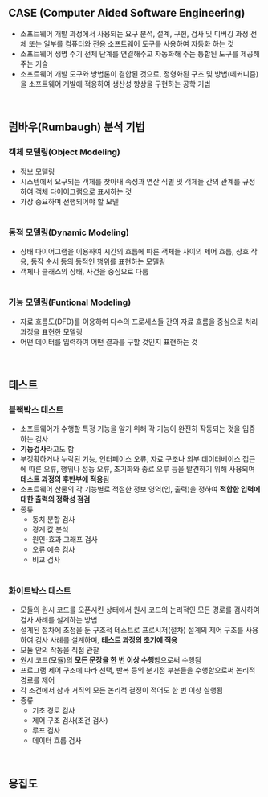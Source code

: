 ## CASE (Computer Aided Software Engineering)
* 소프트웨어 개발 과정에서 사용되는 요구 분석, 설계, 구현, 검사 및 디버깅 과정 전체 또는 일부를 컴퓨터와 전용 소프트웨어 도구를 사용하여 자동화 하는 것
* 소프트웨어 생명 주기 전체 단계를 연결해주고 자동화해 주는 통합된 도구를 제공해 주는 기술
* 소프트웨어 개발 도구와 방법론이 결합된 것으로, 정형화된 구조 및 방법(메커니즘)을 소프트웨어 개발에 적용하여 생산성 향상을 구현하는 공학 기법

<br>

## 럼바우(Rumbaugh) 분석 기법
### 객체 모델링(Object Modeling)
* 정보 모델링
* 시스템에서 요구되는 객체를 찾아내 속성과 연산 식별 및 객체들 간의 관계를 규정하여 객체 다이어그램으로 표시하는 것
* 가장 중요하며 선행되어야 할 모델
#
### 동적 모델링(Dynamic Modeling)
* 상태 다이어그램을 이용하여 시간의 흐름에 따른 객체들 사이의 제어 흐름, 상호 작용, 동작 순서 등의 동적인 행위를 표현하는 모델링
* 객체나 클래스의 상태, 사건을 중심으로 다룸
#
### 기능 모델링(Funtional Modeling)
* 자료 흐름도(DFD)를 이용하여 다수의 프로세스들 간의 자료 흐름을 중심으로 처리 과정을 표현한 모델링
* 어떤 데이터를 입력하여 어떤 결과를 구할 것인지 표현하는 것

<br>

## 테스트
### 블랙박스 테스트
* 소프트웨어가 수행할 특정 기능을 알기 위해 각 기능이 완전히 작동되는 것을 입증하는 검사
* **기능검사**라고도 함
* 부정확하거나 누락된 기능, 인터페이스 오류, 자료 구조나 외부 데이터베이스 접근에 따른 오류, 행위나 성능 오류, 초기화와 종료 오루 등을 발견하기 위해 사용되며 **테스트 과정의 후반부에 적용**됨
* 소프트웨어 산물의 각 기능별로 적절한 정보 영역(입, 출력)을 정하여 **적합한 입력에 대한 출력의 정확성 점검**
* 종류
    - 동치 분할 검사
    - 경계 값 분석 
    - 원인-효과 그래프 검사
    - 오류 예측 검사
    - 비교 검사
#
### 화이트박스 테스트
* 모듈의 원시 코드를 오픈시킨 상태에서 원시 코드의 논리적인 모든 경로를 검사하여 검사 사례를 설계하는 방법
* 설계된 절차에 초점을 둔 구조적 테스트로 프로시저(절차) 설계의 제어 구조를 사용하여 검사 사례를 설계하며, **테스트 과정의 초기에 적용**
* 모듈 안의 작동을 직접 관찰
* 원시 코드(모듈)의 **모든 문장을 한 번 이상 수행**함으로써 수행됨
* 프로그램 제어 구조에 따라 선택, 반복 등의 분기점 부분들을 수행함으로써 논리적 경로를 제어
* 각 조건에서 참과 거직의 모든 논리적 결정이 적어도 한 번 이상 실행됨
* 종류
    - 기초 경로 검사
    - 제어 구조 검사(조건 검사)
    - 루프 검사
    - 데이터 흐름 검사

<br>

## 응집도
